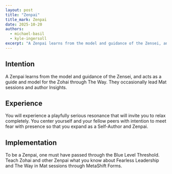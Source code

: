 ```yaml
---
layout: post
title: "Zenpai"
title_mark: Zenpai
date: 2025-10-20
authors:
  - michael-basil
  - kyle-ingersoll
excerpt: "A Zenpai learns from the model and guidance of the Zensei, and acts as a guide and model for the Zohai through The Way."
---
```


## Intention

A Zenpai learns from the model and guidance of the Zensei, and acts as a guide and model for the Zohai through The Way. They occasionally lead Mat sessions and author Insights.

## Experience

You will experience a playfully serious resonance that will invite you to relax completely. You center yourself and your fellow peers with intention to meet fear with presence so that you expand as a Self-Author and Zenpai.

## Implementation

To be a Zenpai, one must have passed through the Blue Level Threshold. Teach Zohai and other Zenpai what you know about Fearless Leadership and The Way in Mat sessions through MetaShift Forms.
